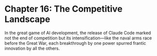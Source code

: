 # Chapter 16: The Competitive Landscape

In the great game of AI development, the release of Claude Code marked not the end of competition but its intensification—like the naval arms race before the Great War, each breakthrough by one power spurred frantic innovation by all the others.